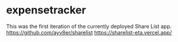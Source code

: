 # expensetracker

This was the first iteration of the currently deployed Share List app.
https://github.com/ayv8er/sharelist
https://sharelist-eta.vercel.app/
